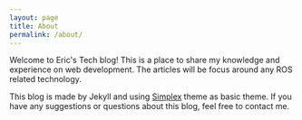```yaml
---
layout: page
title: About
permalink: /about/
---
```


Welcome to Eric's Tech blog! This is a place to share my knowledge and experience on web development. The articles will be focus around any ROS related technology.

This blog is made by Jekyll and using [Simplex](https://github.com/andreondra/jekyll-theme-simplex) theme as basic theme. If you have any suggestions or questions about this blog, feel free to contact me.